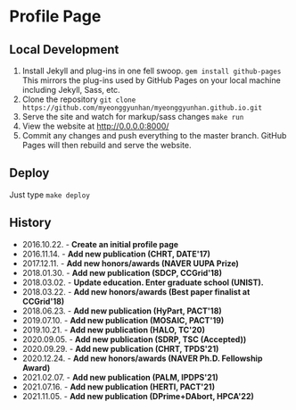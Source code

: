 # Profile Page

## Local Development

1. Install Jekyll and plug-ins in one fell swoop. `gem install github-pages` This mirrors the plug-ins used by GitHub Pages on your local machine including Jekyll, Sass, etc.
2. Clone the repository `git clone https://github.com/myeonggyunhan/myeonggyunhan.github.io.git`
3. Serve the site and watch for markup/sass changes `make run`
4. View the website at http://0.0.0.0:8000/
5. Commit any changes and push everything to the master branch. GitHub Pages will then rebuild and serve the website.

## Deploy
  
Just type `make deploy`

## History

- 2016.10.22. - **Create an initial profile page**  
- 2016.11.14. - **Add new publication (CHRT, DATE'17)**  
- 2017.12.11. - **Add new honors/awards (NAVER UUPA Prize)**  
- 2018.01.30. - **Add new publication (SDCP, CCGrid'18)**
- 2018.03.02. - **Update education. Enter graduate school (UNIST).**
- 2018.03.22. - **Add new honors/awards (Best paper finalist at CCGrid'18)**  
- 2018.06.23. - **Add new publication (HyPart, PACT'18)**
- 2019.07.10. - **Add new publication (MOSAIC, PACT'19)**
- 2019.10.21. - **Add new publication (HALO, TC'20)**
- 2020.09.05. - **Add new publication (SDRP, TSC (Accepted))**
- 2020.09.29. - **Add new publication (CHRT, TPDS'21)**
- 2020.12.24. - **Add new honors/awards (NAVER Ph.D. Fellowship Award)**  
- 2021.02.07. - **Add new publication (PALM, IPDPS'21)**
- 2021.07.16. - **Add new publication (HERTI, PACT'21)**
- 2021.11.05. - **Add new publication (DPrime+DAbort, HPCA'22)**
